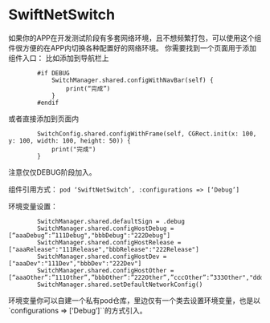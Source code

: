
# **SwiftNetSwitch**
如果你的APP在开发测试阶段有多套网络环境，且不想频繁打包，可以使用这个组件很方便的在APP内切换各种配置好的网络环境。
你需要找到一个页面用于添加组件入口：
比如添加到导航栏上
```
        #if DEBUG
            SwitchManager.shared.configWithNavBar(self) {
                print(“完成”)
            }
        #endif
```
或者直接添加到页面内
```
        SwitchConfig.shared.configWithFrame(self, CGRect.init(x: 100, y: 100, width: 100, height: 50)) {
            print("完成")
        }
```
注意仅仅DEBUG阶段加入。

组件引用方式：
`pod ‘SwiftNetSwitch’, :configurations => [‘Debug’]`

环境变量设置：
```
        SwitchManager.shared.defaultSign = .debug
        SwitchManager.shared.configHostDebug = [“aaaDebug”:”111Debug","bbbDebug":"222Debug"]
        SwitchManager.shared.configHostRelease = ["aaaRelease":"111Release","bbbRelease":"222Release"]
        SwitchManager.shared.configHostDev = ["aaaDev":"111Dev","bbbDev":"222Dev"]
        SwitchManager.shared.configHostOther = [“aaaOther”:”111Other”,”bbbOther”:”222Other”,”cccOther”:”333Other","dddOther":"444Other"]
        SwitchManager.shared.setDefaultNetworkConfig()
```

环境变量你可以自建一个私有pod仓库，里边仅有一个类去设置环境变量，也是以`configurations => [‘Debug’]``的方式引入。
